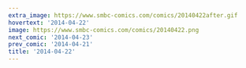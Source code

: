 ```yaml
---
extra_image: https://www.smbc-comics.com/comics/20140422after.gif
hovertext: '2014-04-22'
image: https://www.smbc-comics.com/comics/20140422.png
next_comic: '2014-04-23'
prev_comic: '2014-04-21'
title: '2014-04-22'
---
```


